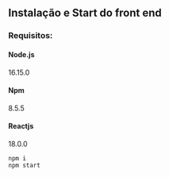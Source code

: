 ## Instalação e Start do front end

### Requisitos:
#### Node.js <br> 
16.15.0 <br>
#### Npm <br> 
8.5.5 <br>
#### Reactjs <br> 
18.0.0 

`npm i`<br>
`npm start`
